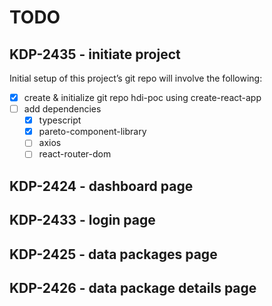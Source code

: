 # TODO

## KDP-2435 - initiate project

Initial setup of this project’s git repo will involve the following:

- [x] create & initialize git repo hdi-poc using create-react-app
- [ ] add dependencies
  - [x] typescript
  - [x] pareto-component-library
  - [ ] axios
  - [ ] react-router-dom

## KDP-2424 - dashboard page

## KDP-2433 - login page

## KDP-2425 - data packages page

## KDP-2426 - data package details page
